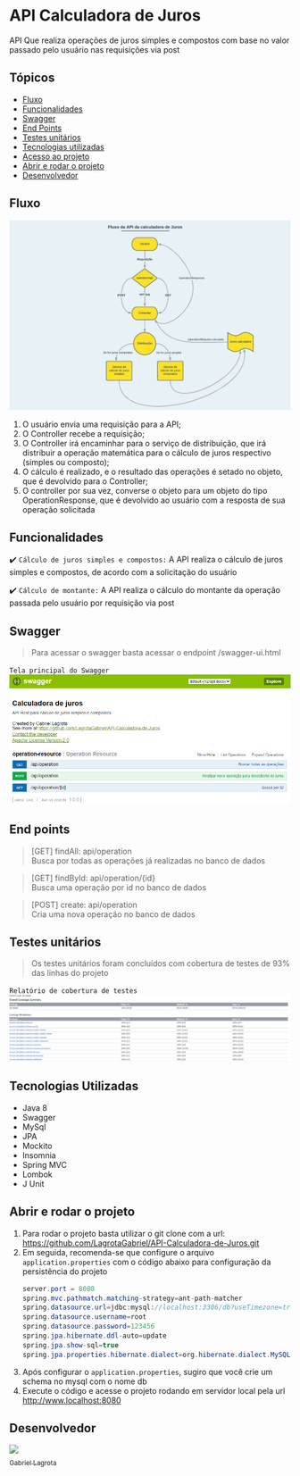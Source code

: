 # API Calculadora de Juros
API Que realiza operações de juros simples e compostos com base no valor passado pelo usuário nas requisições via post

## Tópicos

- [Fluxo](#fluxo)
- [Funcionalidades](#funcionalidades)
- [Swagger](#swagger)
- [End Points](#end-points)
- [Testes unitários](#testes-unitários)
- [Tecnologias utilizadas](#tecnologias-utilizadas)
- [Acesso ao projeto](#acesso-ao-projeto)
- [Abrir e rodar o projeto](#abrir-e-rodar-o-projeto)
- [Desenvolvedor](#desenvolvedor)

## Fluxo
![](fluxograma.png)
1. O usuário envia uma requisição para a API;
2. O Controller recebe a requisição;
3. O Controller irá encaminhar para o serviço de distribuição, que irá distribuir a operação matemática para o cálculo
de juros respectivo (simples ou composto);
4. O cálculo é realizado, e o resultado das operações é setado no objeto, que é devolvido para o Controller;
5. O controller por sua vez, converse o objeto para um objeto do tipo OperationResponse, que é devolvido ao usuário com
a resposta de sua operação solicitada

## Funcionalidades

:heavy_check_mark: `Cálculo de juros simples e compostos:` A API realiza o cálculo de juros simples e compostos, de acordo com a
solicitação do usuário

:heavy_check_mark: `Cálculo de montante:` A API realiza o cálculo do montante da operação passada pelo usuário por requisição via post

## Swagger

> Para acessar o swagger basta acessar o endpoint /swagger-ui.html

`Tela principal do Swagger`
![](swaggerprincipal.png)

## End points

> [GET] findAll: api/operation<br>
Busca por todas as operações já realizadas no banco de dados

> [GET] findById: api/operation/{id}<br>
Busca uma operação por id no banco de dados 

> [POST] create: api/operation<br>
> Cria uma nova operação no banco de dados

## Testes unitários

> Os testes unitários foram concluídos com cobertura de testes de 93% das linhas do projeto

`Relatório de cobertura de testes`
![](coberturas.png)

## Tecnologias Utilizadas

- Java 8
- Swagger
- MySql
- JPA
- Mockito
- Insomnia
- Spring MVC
- Lombok
- J Unit

## Abrir e rodar o projeto
1. Para rodar o projeto basta utilizar o git clone com a url:<br>https://github.com/LagrotaGabriel/API-Calculadora-de-Juros.git
2. Em seguida, recomenda-se que configure o arquivo `application.properties` com o código abaixo para configuração da persistência do projeto
   ```java 
   server.port = 8080
   spring.mvc.pathmatch.matching-strategy=ant-path-matcher
   spring.datasource.url=jdbc:mysql://localhost:3306/db?useTimezone=true&serverTimezone=UTC
   spring.datasource.username=root
   spring.datasource.password=123456
   spring.jpa.hibernate.ddl-auto=update
   spring.jpa.show-sql=true
   spring.jpa.properties.hibernate.dialect=org.hibernate.dialect.MySQL5InnoDBDialect
3. Após configurar o `application.properties`, sugiro que você crie um schema no mysql com o nome db
4. Execute o código e acesse o projeto rodando em servidor local pela url http://www.localhost:8080

## Desenvolvedor
[<img src="https://avatars.githubusercontent.com/u/95034068?s=400&u=e6564e30a8bb550bd02aac95951f4e0dff78fc48&v=4" width=115><br><sub>Gabriel Lagrota</sub>](https://github.com/LagrotaGabriel)